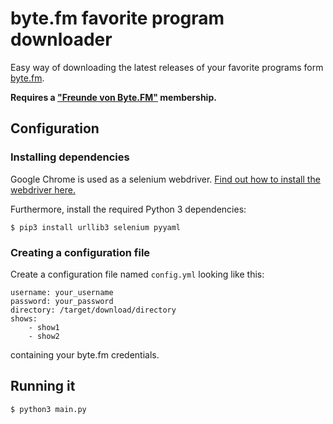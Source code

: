# byte.fm favorite program downloader

Easy way of downloading the latest releases of your favorite programs form [byte.fm](https://byte.fm).

**Requires a ["Freunde von Byte.FM"](https://www.byte.fm/freunde/mitglied-werden/) membership.**

## Configuration

### Installing dependencies

Google Chrome is used as a selenium webdriver. [Find out how to install the webdriver here.](https://chromedriver.chromium.org/home)

Furthermore, install the required Python 3 dependencies:

``` 
$ pip3 install urllib3 selenium pyyaml
``` 

### Creating a configuration file

Create a configuration file named `config.yml` looking like this:

``` 
username: your_username
password: your_password
directory: /target/download/directory
shows:
    - show1
    - show2
``` 

containing your byte.fm credentials.

## Running it

``` 
$ python3 main.py
``` 
